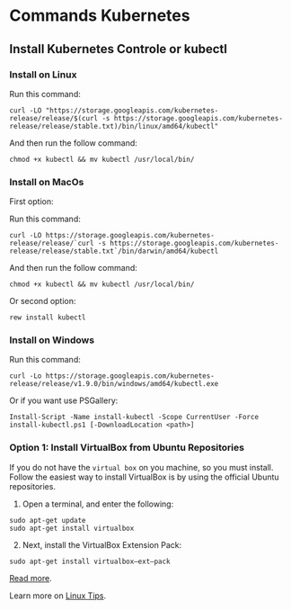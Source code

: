 # Commands Kubernetes

## Install Kubernetes Controle or kubectl


### Install on Linux

Run this command:

```
curl -LO "https://storage.googleapis.com/kubernetes-release/release/$(curl -s https://storage.googleapis.com/kubernetes-release/release/stable.txt)/bin/linux/amd64/kubectl"
```

And then run the follow command:

```
chmod +x kubectl && mv kubectl /usr/local/bin/
```



### Install on MacOs

First option:

Run this command:

```
curl -LO https://storage.googleapis.com/kubernetes-release/release/`curl -s https://storage.googleapis.com/kubernetes-release/release/stable.txt`/bin/darwin/amd64/kubectl
```

And then run the follow command:
```
chmod +x kubectl && mv kubectl /usr/local/bin/
```


Or second option:

```
rew install kubectl
```



### Install on Windows

Run this command:

```
curl -Lo https://storage.googleapis.com/kubernetes-release/release/v1.9.0/bin/windows/amd64/kubectl.exe
```


Or if you want use PSGallery:

```
Install-Script -Name install-kubectl -Scope CurrentUser -Force    
install-kubectl.ps1 [-DownloadLocation <path>]
```



### Option 1: Install VirtualBox from Ubuntu Repositories
If you do not have the `virtual box` on you machine, so you must install. Follow the easiest way to install VirtualBox is by using the official Ubuntu repositories.

1. Open a terminal, and enter the following:

```
sudo apt-get update
sudo apt-get install virtualbox
```

2. Next, install the VirtualBox Extension Pack:

```
sudo apt-get install virtualbox—ext–pack
```


[Read more](https://kubernetes.io/docs/tasks/tools/install-minikube).

Learn more on [Linux Tips](https://www.youtube.com/watch?v=pV0nkr61XP8).
